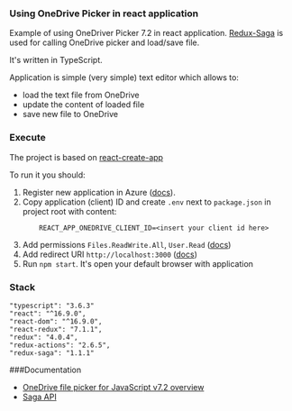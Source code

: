 ### Using OneDrive Picker in react application
Example of using OneDriver Picker 7.2 in react application.
[Redux-Saga](https://redux-saga.js.org/) is used for calling
OneDrive picker and load/save file.

It's written in TypeScript.

Application is simple (very simple) text editor which allows to:
* load the text file from OneDrive
* update the content of loaded file
* save new file to OneDrive 

### Execute
The project is based on [react-create-app](https://create-react-app.dev/)

To run it you should:

1. Register new application in Azure ([docs](https://docs.microsoft.com/en-gb/azure/active-directory/develop/quickstart-register-app)).
1. Copy application (client) ID and create ```.env``` next to ```package.json``` in project root with content:
    ```
        REACT_APP_ONEDRIVE_CLIENT_ID=<insert your client id here>
    ``` 
1. Add permissions ```Files.ReadWrite.All```, ```User.Read```  ([docs](https://docs.microsoft.com/en-gb/azure/active-directory/develop/quickstart-configure-app-access-web-apis#add-permissions-to-access-web-apis))
1. Add redirect URI ```http://localhost:3000``` ([docs](https://docs.microsoft.com/en-gb/azure/active-directory/develop/quickstart-configure-app-access-web-apis#add-redirect-uris-to-your-application))
1. Run ```npm start```. It's open your default browser with application

### Stack
    "typescript": "3.6.3"
    "react": "^16.9.0",
    "react-dom": "^16.9.0",
    "react-redux": "7.1.1",    
    "redux": "4.0.4",
    "redux-actions": "2.6.5",
    "redux-saga": "1.1.1"       
###Documentation
* [OneDrive file picker for JavaScript v7.2 overview](https://docs.microsoft.com/en-gb/onedrive/developer/controls/file-pickers/js-v72/?view=odsp-graph-online)
* [Saga API](https://redux-saga.js.org/docs/api/)
   

 